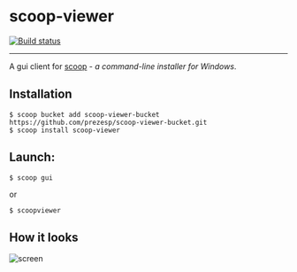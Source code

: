 scoop-viewer
=

[![Build status](https://ci.appveyor.com/api/projects/status/hlkmvdo8r6nypgc9?svg=true)](https://ci.appveyor.com/project/prezesp/scoop-viewer)

---

A gui client for [scoop](http://scoop.sh) - _a command-line installer for Windows_.

Installation
-
```
$ scoop bucket add scoop-viewer-bucket https://github.com/prezesp/scoop-viewer-bucket.git
$ scoop install scoop-viewer
```

Launch:
-
```
$ scoop gui
```

or 
```
$ scoopviewer
```

How it looks
-
![screen](https://user-images.githubusercontent.com/20465770/39327352-15eadc52-4998-11e8-954d-52940e09a2d7.png)
